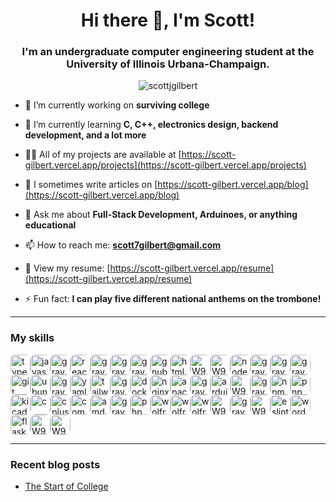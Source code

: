 <h1 align="center">Hi there 👋, I'm Scott!</h1>
<h3 align="center">I'm an undergraduate computer engineering student at the University of Illinois Urbana-Champaign.</h3>

<p align="center"> <img src="https://komarev.com/ghpvc/?username=scottjgilbert&label=Profile%20views&color=0e75b6&style=flat" alt="scottjgilbert" /> </p>

- 🔭 I’m currently working on **surviving college**

- 🌱 I’m currently learning **C, C++, electronics design, backend development, and a lot more**

- 👨‍💻 All of my projects are available at [https://scott-gilbert.vercel.app/projects](https://scott-gilbert.vercel.app/projects)

- 📝 I sometimes write articles on [https://scott-gilbert.vercel.app/blog](https://scott-gilbert.vercel.app/blog)

- 💬 Ask me about **Full-Stack Development, Arduinoes, or anything educational**

- 📫 How to reach me: **scott7gilbert@gmail.com**

- 📄 View my resume: [https://scott-gilbert.vercel.app/resume](https://scott-gilbert.vercel.app/resume)

- ⚡ Fun fact: **I can play five different national anthems on the trombone!**

---

### My skills<!-- IMAGES-START -->
<div style="display:flex; flex-wrap:wrap; border-radius: 8px;">
<img src="https://cdn.simpleicons.org/typescript" alt="typescript" width="32" style="border-radius: 8px;" />
<img src="https://cdn.simpleicons.org/javascript" alt="javascript" width="32" style="border-radius: 8px;" />
<img src="https://cdn.simpleicons.org/django/gray" alt="gray" width="32" style="border-radius: 8px;" />
<img src="https://cdn.simpleicons.org/react" alt="react" width="32" style="border-radius: 8px;" />


<img src="https://cdn.simpleicons.org/postgresql/gray" alt="gray" width="32" style="border-radius: 8px;" />
<img src="https://cdn.simpleicons.org/mysql/gray" alt="gray" width="32" style="border-radius: 8px;" />
<img src="https://cdn.simpleicons.org/sqlite/gray" alt="gray" width="32" style="border-radius: 8px;" />
<img src="https://cdn.simpleicons.org/gnubash" alt="gnubash" width="32" style="border-radius: 8px;" />
<img src="https://cdn.simpleicons.org/html5" alt="html5" width="32" style="border-radius: 8px;" />
<img src="https://m9mv2a6pya.ufs.sh/f/W9HqZMlcXCSf9vN77p3Dj4NfdLUvq3cZgz6pubTshKyeoBVw" alt="W9HqZMlcXCSf9vN77p3Dj4NfdLUvq3cZgz6pubTshKyeoBVw" width="32" style="border-radius: 8px;" />
<img src="https://m9mv2a6pya.ufs.sh/f/W9HqZMlcXCSfvH4gw9jDfraKjJQgNYemFl0uOyXqS6BnhwCP" alt="W9HqZMlcXCSfvH4gw9jDfraKjJQgNYemFl0uOyXqS6BnhwCP" width="32" style="border-radius: 8px;" />
<img src="https://cdn.simpleicons.org/nodedotjs" alt="nodedotjs" width="32" style="border-radius: 8px;" />
<img src="https://cdn.simpleicons.org/php/gray" alt="gray" width="32" style="border-radius: 8px;" />
<img src="https://cdn.simpleicons.org/vercel/gray" alt="gray" width="32" style="border-radius: 8px;" />
<img src="https://cdn.simpleicons.org/nextdotjs/gray" alt="gray" width="32" style="border-radius: 8px;" />
<img src="https://cdn.simpleicons.org/git" alt="git" width="32" style="border-radius: 8px;" />
<img src="https://cdn.simpleicons.org/ubuntu" alt="ubuntu" width="32" style="border-radius: 8px;" />
<img src="https://cdn.simpleicons.org/openai/gray" alt="gray" width="32" style="border-radius: 8px;" />
<img src="https://cdn.simpleicons.org/yaml" alt="yaml" width="32" style="border-radius: 8px;" />
<img src="https://cdn.simpleicons.org/tailwindcss" alt="tailwindcss" width="32" style="border-radius: 8px;" />
<img src="https://cdn.simpleicons.org/markdown/gray" alt="gray" width="32" style="border-radius: 8px;" />
<img src="https://cdn.simpleicons.org/docker" alt="docker" width="32" style="border-radius: 8px;" />
<img src="https://cdn.simpleicons.org/nginx" alt="nginx" width="32" style="border-radius: 8px;" />
<img src="https://cdn.simpleicons.org/apache" alt="apache" width="32" style="border-radius: 8px;" />
<img src="https://cdn.simpleicons.org/zod/gray" alt="gray" width="32" style="border-radius: 8px;" />
<img src="https://cdn.simpleicons.org/arduino" alt="arduino" width="32" style="border-radius: 8px;" />
<img src="https://m9mv2a6pya.ufs.sh/f/W9HqZMlcXCSfCqMH29gncWmaPg8GTnO3xKjof5edwN0XEYVh" alt="W9HqZMlcXCSfCqMH29gncWmaPg8GTnO3xKjof5edwN0XEYVh" width="32" style="border-radius: 8px;" />
<img src="https://cdn.simpleicons.org/github/gray" alt="gray" width="32" style="border-radius: 8px;" />
<img src="https://cdn.simpleicons.org/npm" alt="npm" width="32" style="border-radius: 8px;" />
<img src="https://cdn.simpleicons.org/pnpm" alt="pnpm" width="32" style="border-radius: 8px;" />
<img src="https://cdn.simpleicons.org/kicad" alt="kicad" width="32" style="border-radius: 8px;" />
<img src="https://cdn.simpleicons.org/c" alt="c" width="32" style="border-radius: 8px;" />
<img src="https://cdn.simpleicons.org/cplusplus" alt="cplusplus" width="32" style="border-radius: 8px;" />
<img src="https://cdn.simpleicons.org/composer" alt="composer" width="32" style="border-radius: 8px;" />
<img src="https://cdn.simpleicons.org/amd" alt="amd" width="32" style="border-radius: 8px;" />
<img src="https://cdn.simpleicons.org/nxp/gray" alt="gray" width="32" style="border-radius: 8px;" />
<img src="https://cdn.simpleicons.org/phpmyadmin" alt="phpmyadmin" width="32" style="border-radius: 8px;" />
<img src="https://cdn.simpleicons.org/wolfram" alt="wolfram" width="32" style="border-radius: 8px;" />
<img src="https://cdn.simpleicons.org/wolframlanguage" alt="wolframlanguage" width="32" style="border-radius: 8px;" />
<img src="https://cdn.simpleicons.org/wolframmathematica" alt="wolframmathematica" width="32" style="border-radius: 8px;" />
<img src="https://m9mv2a6pya.ufs.sh/f/W9HqZMlcXCSf0qFfQE5gypH8qdJC1LjbUioscP6wenQT9KXM" alt="W9HqZMlcXCSf0qFfQE5gypH8qdJC1LjbUioscP6wenQT9KXM" width="32" style="border-radius: 8px;" />
<img src="https://cdn.simpleicons.org/json/gray" alt="gray" width="32" style="border-radius: 8px;" />
<img src="https://m9mv2a6pya.ufs.sh/f/W9HqZMlcXCSfudMOyQgMkg2lpT0NAcLt8VXbi3yfUGSPnRaJ" alt="W9HqZMlcXCSfudMOyQgMkg2lpT0NAcLt8VXbi3yfUGSPnRaJ" width="32" style="border-radius: 8px;" />
<img src="https://cdn.simpleicons.org/eslint" alt="eslint" width="32" style="border-radius: 8px;" />




<img src="https://cdn.simpleicons.org/wordpress" alt="wordpress" width="32" style="border-radius: 8px;" />
<img src="https://cdn.simpleicons.org/flask" alt="flask" width="32" style="border-radius: 8px;" />
<img src="https://m9mv2a6pya.ufs.sh/f/W9HqZMlcXCSfKw2ebcDvubNJysn786wmXA0UDHxzIZMYSotg" alt="W9HqZMlcXCSfKw2ebcDvubNJysn786wmXA0UDHxzIZMYSotg" width="32" style="border-radius: 8px;" />
<img src="https://m9mv2a6pya.ufs.sh/f/W9HqZMlcXCSfHOMSVzq7j2dCwemRUNlzQhFXrvxGb6VPuOWI" alt="W9HqZMlcXCSfHOMSVzq7j2dCwemRUNlzQhFXrvxGb6VPuOWI" width="32" style="border-radius: 8px;" />
</div>
<!-- IMAGES-END -->

---

### Recent blog posts

<!-- BLOG-POST-LIST:START -->
- [The Start of College](https://scott-gilbert.vercel.app/blog/the-start-of-college)
<!-- BLOG-POST-LIST:END -->

<!-- <h3 align="left">Connect with me:</h3>
<p align="left">
<a href="https://linkedin.com/in/https://www.linkedin.com/in/scott-j-gilbert/" target="blank"><img align="center" src="https://raw.githubusercontent.com/rahuldkjain/github-profile-readme-generator/master/src/images/icons/Social/linked-in-alt.svg" alt="https://www.linkedin.com/in/scott-j-gilbert/" height="30" width="40" /></a>
</p> -->

<!-- <p><img align="left" src="https://github-readme-stats-scott-gilbert.vercel.app/api/top-langs?username=scottjgilbert&show_icons=true&locale=en&layout=compact" alt="scottjgilbert" /></p>

<p>&nbsp;<img align="center" src="https://github-readme-stats-scott-gilbert.vercel.app/api?username=scottjgilbert&show_icons=true&locale=en" alt="scottjgilbert" /></p> -->

<!-- <p><img align="center" src="https://github-readme-streak-stats.herokuapp.com/?user=scottjgilbert&" alt="scottjgilbert" /></p> -->
